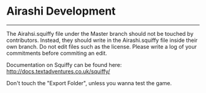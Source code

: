 # Airashi Development
---
The Airahsi.squiffy file under the Master branch should not be touched by contributors. Instead, they should write in the Airashi.squiffy file inside their own branch. Do not edit files such as the license.
Please write a log of your commitments before commiting an edit.

Documentation on Squiffy can be found here: http://docs.textadventures.co.uk/squiffy/

Don't touch the "Export Folder", unless you wanna test the game.
